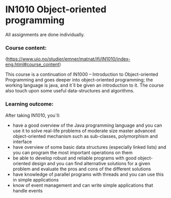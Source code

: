 # IN1010 Object-oriented programming 

All assignments are done individually.

### Course content:

(https://www.uio.no/studier/emner/matnat/ifi/IN1010/index-eng.html#course_content)

This course is a continuation of IN1000 – Introduction to Object-oriented Programming and goes deeper into object-oriented programming; the working language is java, and it´ll be given an introduction to it. The course also touch upon some useful data-structures and algorithms.

### Learning outcome:

After taking IN1010, you´ll:

- have a good overview of the Java programming language and you can use it to solve real-life problems of moderate size
master advanced object-oriented mechanism such as sub-classes, polymorphism and interface
- have overview of some basic data structures (especially linked lists) and you can program the most important operations on them
- be able to develop robust and reliable programs with good object-oriented design and you can find alternative solutions for a given problem and evaluate the pros and cons of the different solutions
- have knowledge of parallel programs with threads and you can use this in simple applications
- know of event management and can write simple applications that handle events
